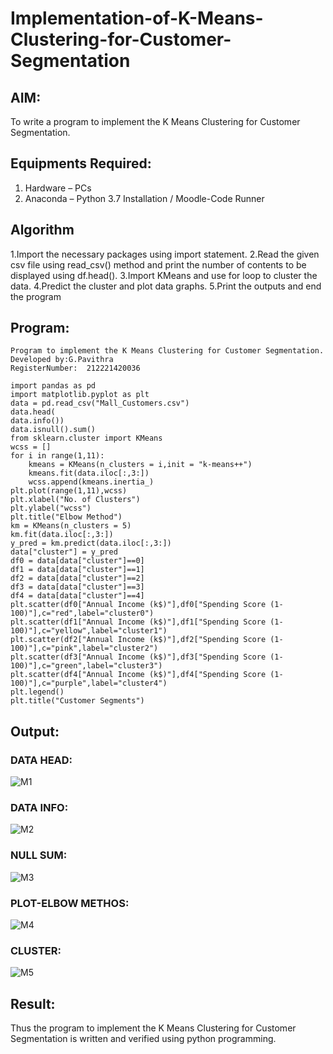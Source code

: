 # Implementation-of-K-Means-Clustering-for-Customer-Segmentation

## AIM:
To write a program to implement the K Means Clustering for Customer Segmentation.

## Equipments Required:
1. Hardware – PCs
2. Anaconda – Python 3.7 Installation / Moodle-Code Runner

## Algorithm
1.Import the necessary packages using import statement.
2.Read the given csv file using read_csv() method and print the number of contents to be displayed using df.head().
3.Import KMeans and use for loop to cluster the data.
4.Predict the cluster and plot data graphs.
5.Print the outputs and end the program
## Program:
```
Program to implement the K Means Clustering for Customer Segmentation.
Developed by:G.Pavithra 
RegisterNumber:  212221420036
```
```
import pandas as pd
import matplotlib.pyplot as plt
data = pd.read_csv("Mall_Customers.csv")
data.head(
data.info())
data.isnull().sum()
from sklearn.cluster import KMeans
wcss = []
for i in range(1,11):
    kmeans = KMeans(n_clusters = i,init = "k-means++")
    kmeans.fit(data.iloc[:,3:])
    wcss.append(kmeans.inertia_)
plt.plot(range(1,11),wcss)
plt.xlabel("No. of Clusters")
plt.ylabel("wcss")
plt.title("Elbow Method")
km = KMeans(n_clusters = 5)
km.fit(data.iloc[:,3:])
y_pred = km.predict(data.iloc[:,3:])
data["cluster"] = y_pred
df0 = data[data["cluster"]==0]
df1 = data[data["cluster"]==1]
df2 = data[data["cluster"]==2]
df3 = data[data["cluster"]==3]
df4 = data[data["cluster"]==4]
plt.scatter(df0["Annual Income (k$)"],df0["Spending Score (1-100)"],c="red",label="cluster0")
plt.scatter(df1["Annual Income (k$)"],df1["Spending Score (1-100)"],c="yellow",label="cluster1")
plt.scatter(df2["Annual Income (k$)"],df2["Spending Score (1-100)"],c="pink",label="cluster2")
plt.scatter(df3["Annual Income (k$)"],df3["Spending Score (1-100)"],c="green",label="cluster3")
plt.scatter(df4["Annual Income (k$)"],df4["Spending Score (1-100)"],c="purple",label="cluster4")
plt.legend()
plt.title("Customer Segments")
```
## Output:
### DATA HEAD:
![M1](https://user-images.githubusercontent.com/93427264/172997905-0c652d57-2633-4d57-83a5-a12c68f213c3.png)
### DATA INFO:
![M2](https://user-images.githubusercontent.com/93427264/172997979-13b168cd-2de2-4a49-95d7-a6ac57ae9213.png)
### NULL SUM:
![M3](https://user-images.githubusercontent.com/93427264/172998208-c74bb704-1cf5-40ab-a945-fe912872baa5.png)
### PLOT-ELBOW METHOS:
![M4](https://user-images.githubusercontent.com/93427264/172999236-75c74012-73fd-4c65-834b-440909ef948f.png)
### CLUSTER:
![M5](https://user-images.githubusercontent.com/93427264/172999660-f126eb27-9fa2-4e3d-9c3f-955bf370ad95.png)

## Result:
Thus the program to implement the K Means Clustering for Customer Segmentation is written and verified using python programming.
